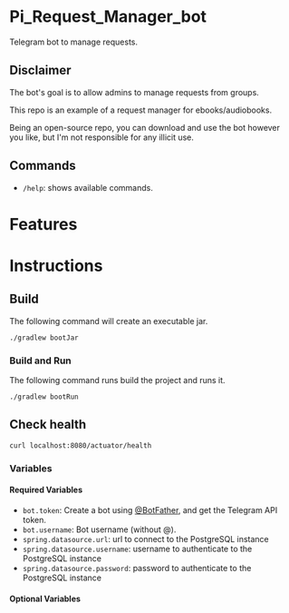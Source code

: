 # Pi_Request_Manager_bot

Telegram bot to manage requests.

## Disclaimer

The bot's goal is to allow admins to manage requests from groups.

This repo is an example of a request manager for ebooks/audiobooks.

Being an open-source repo, you can download and use the bot however you like, but I'm not responsible for any illicit use.

## Commands

- `/help`: shows available commands.

# Features

# Instructions

## Build

The following command will create an executable jar.

```
./gradlew bootJar
```

### Build and Run

The following command runs build the project and runs it.

```
./gradlew bootRun
```

## Check health

```
curl localhost:8080/actuator/health
```

### Variables

#### Required Variables

- `bot.token`: Create a bot using [@BotFather](https://telegram.dog/BotFather), and get the Telegram API token.
- `bot.username`: Bot username (without @).
- `spring.datasource.url`: url to connect to the PostgreSQL instance
- `spring.datasource.username`: username to authenticate to the PostgreSQL instance
- `spring.datasource.password`: password to authenticate to the PostgreSQL instance

#### Optional Variables

